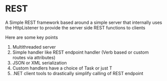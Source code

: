 REST
====

A Simple REST framework based around a simple server that internally uses the HttpListener to provide the server side REST functions to clients

Here are some key points

1. Multithreaded server
2. Simple handler like REST endpoint handler (Verb based or custom routes via attributes)
3. JSON or XML serialization
4. Custom handlers have a choice of Task<T> or just T
5. .NET client tools to drastically simplify calling of REST endpoint


